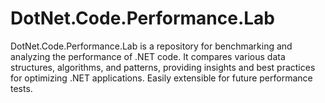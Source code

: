 # DotNet.Code.Performance.Lab
DotNet.Code.Performance.Lab is a repository for benchmarking and analyzing the performance of .NET code. It compares various data structures, algorithms, and patterns, providing insights and best practices for optimizing .NET applications. Easily extensible for future performance tests.
